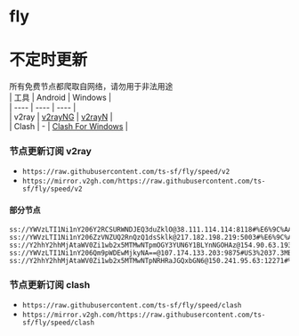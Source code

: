 # fly
# 不定时更新
所有免费节点都爬取自网络，请勿用于非法用途  
|  工具  | Android  | Windows  |  
|  ----  | ----   | ----  |  
| v2ray  | [v2rayNG](https://github.com/2dust/v2rayNG/releases) | [v2rayN](https://github.com/2dust/v2rayN/releases) |  
| Clash  | - | [Clash For Windows](https://github.com/2dust/clashN/releases) | 
  
### 节点更新订阅  v2ray
- `https://raw.githubusercontent.com/ts-sf/fly/speed/v2`  
- `https://mirror.v2gh.com/https://raw.githubusercontent.com/ts-sf/fly/speed/v2`  

#### 部分节点  
``` 
ss://YWVzLTI1Ni1nY206Y2RCSURWNDJEQ3duZklO@38.111.114.114:8118#%E6%9C%AA%E7%9F%A54%201.7MB%2Fs
ss://YWVzLTI1Ni1nY206ZzVNZUQ2RnQzQ1dsSklk@217.182.198.219:5003#%E6%9C%AA%E7%9F%A59%201.8MB%2Fs
ss://Y2hhY2hhMjAtaWV0Zi1wb2x5MTMwNTpmOGY3YUN6Y1BLYnNGOHAz@154.90.63.193:990#%E6%9C%AA%E7%9F%A512%201.0MB%2Fs
ss://YWVzLTI1Ni1nY206Qm9pWDEwMjkyNA==@107.174.133.203:9875#US3%2037.3MB%2Fs
ss://Y2hhY2hhMjAtaWV0Zi1wb2x5MTMwNTpNRHRaJGQxbGN6@150.241.95.63:12271#%E6%9C%AA%E7%9F%A518%20407.4KB%2Fs
```
### 节点更新订阅  clash
- `https://raw.githubusercontent.com/ts-sf/fly/speed/clash`  
- `https://mirror.v2gh.com/https://raw.githubusercontent.com/ts-sf/fly/speed/clash`  


